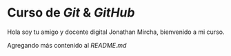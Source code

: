 # Curso de _Git_ & _GitHub_

Hola soy tu amigo y docente digital Jonathan Mircha, bienvenido a mi curso.

Agregando más contenido al _README.md_
